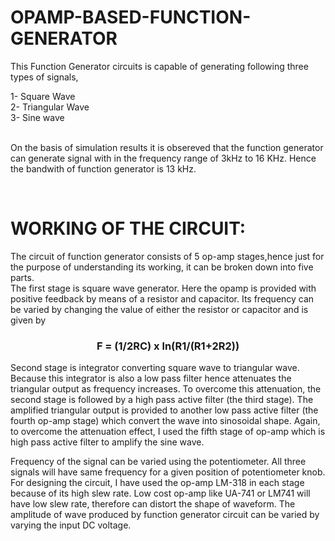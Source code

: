 # OPAMP-BASED-FUNCTION-GENERATOR

<p>This Function Generator circuits is capable of generating following three types of signals,</p>
1- Square Wave <br>
2- Triangular Wave <br>
3- Sine wave <br>
<br>
<p>On the basis of simulation results it is obsereved that the function generator can generate signal with in the frequency range of 3kHz to 16 KHz. Hence the bandwith of function generator is 13 kHz.</p>
<br>
<h1>WORKING OF THE CIRCUIT:</h1>
<p>The circuit of function generator consists of 5 op-amp stages,hence just for the purpose of understanding its working, it can be broken down into  five parts.<br>
 The first stage is square wave generator. Here the opamp is provided with positive feedback by means of a resistor and capacitor. Its frequency can be varied by changing the value of either the resistor or capacitor and is given by<br>
     <center><h3> F = (1/2RC) x ln(R1/(R1+2R2)) </h3></center>
  Second stage is integrator converting square wave to triangular wave. Because this integrator is also a low pass filter hence attenuates the triangular output as frequency increases. To overcome this attenuation, the  second stage is followed by a high pass active filter (the third stage). The amplified triangular output is provided to another low pass active filter (the fourth op-amp stage) which convert the wave into sinosoidal shape. Again, to overcome the attenuation effect, I used the fifth stage of op-amp which is high pass active filter to amplify the sine wave.</p>
<p>Frequency of the signal can be varied using the potentiometer. All three signals will have same frequency for a given position of potentiometer knob. For designing the circuit, I have used the op-amp LM-318 in each stage because of its high slew rate. Low cost op-amp like UA-741 or LM741 will have low slew rate, therefore can distort the shape of waveform. The amplitude of wave produced by function generator circuit can be varied by varying the input DC voltage.</p>
